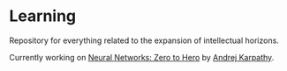 # Learning
Repository for everything related to the expansion of intellectual horizons.

Currently working on [Neural Networks: Zero to Hero](https://youtube.com/playlist?list=PLAqhIrjkxbuWI23v9cThsA9GvCAUhRvKZ) by [Andrej Karpathy](https://karpathy.ai/).
